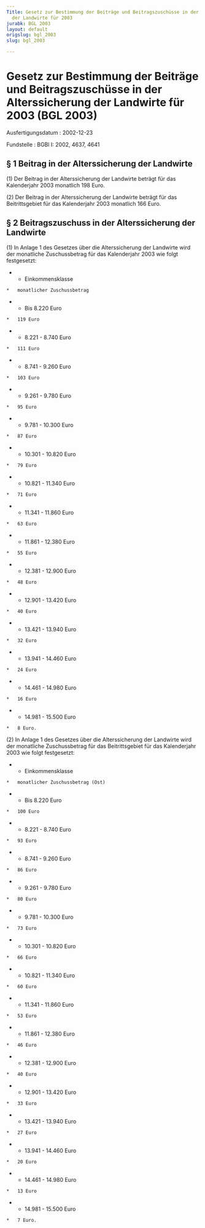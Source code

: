 ```yaml
---
Title: Gesetz zur Bestimmung der Beiträge und Beitragszuschüsse in der Alterssicherung
  der Landwirte für 2003
jurabk: BGL 2003
layout: default
origslug: bgl_2003
slug: bgl_2003

---
```


# Gesetz zur Bestimmung der Beiträge und Beitragszuschüsse in der Alterssicherung der Landwirte für 2003 (BGL 2003)

Ausfertigungsdatum
:   2002-12-23

Fundstelle
:   BGBl I: 2002, 4637, 4641

## § 1 Beitrag in der Alterssicherung der Landwirte

(1) Der Beitrag in der Alterssicherung der Landwirte beträgt für das
Kalenderjahr 2003 monatlich 198 Euro.

(2) Der Beitrag in der Alterssicherung der Landwirte beträgt für das
Beitrittsgebiet für das Kalenderjahr 2003 monatlich 166 Euro.

## § 2 Beitragszuschuss in der Alterssicherung der Landwirte

(1) In Anlage 1 des Gesetzes über die Alterssicherung der Landwirte
wird der monatliche Zuschussbetrag für das Kalenderjahr 2003 wie folgt
festgesetzt:

*    *   Einkommensklasse

    *   monatlicher Zuschussbetrag


*    *   Bis 8.220 Euro

    *   119 Euro


*    *   8.221 - 8.740 Euro

    *   111 Euro


*    *   8.741 - 9.260 Euro

    *   103 Euro


*    *   9.261 - 9.780 Euro

    *   95 Euro


*    *   9.781 - 10.300 Euro

    *   87 Euro


*    *   10.301 - 10.820 Euro

    *   79 Euro


*    *   10.821 - 11.340 Euro

    *   71 Euro


*    *   11.341 - 11.860 Euro

    *   63 Euro


*    *   11.861 - 12.380 Euro

    *   55 Euro


*    *   12.381 - 12.900 Euro

    *   48 Euro


*    *   12.901 - 13.420 Euro

    *   40 Euro


*    *   13.421 - 13.940 Euro

    *   32 Euro


*    *   13.941 - 14.460 Euro

    *   24 Euro


*    *   14.461 - 14.980 Euro

    *   16 Euro


*    *   14.981 - 15.500 Euro

    *   8 Euro.




(2) In Anlage 1 des Gesetzes über die Alterssicherung der Landwirte
wird der monatliche Zuschussbetrag für das Beitrittsgebiet für das
Kalenderjahr 2003 wie folgt festgesetzt:

*    *   Einkommensklasse

    *   monatlicher Zuschussbetrag (Ost)


*    *   Bis 8.220 Euro

    *   100 Euro


*    *   8.221 - 8.740 Euro

    *   93 Euro


*    *   8.741 - 9.260 Euro

    *   86 Euro


*    *   9.261 - 9.780 Euro

    *   80 Euro


*    *   9.781 - 10.300 Euro

    *   73 Euro


*    *   10.301 - 10.820 Euro

    *   66 Euro


*    *   10.821 - 11.340 Euro

    *   60 Euro


*    *   11.341 - 11.860 Euro

    *   53 Euro


*    *   11.861 - 12.380 Euro

    *   46 Euro


*    *   12.381 - 12.900 Euro

    *   40 Euro


*    *   12.901 - 13.420 Euro

    *   33 Euro


*    *   13.421 - 13.940 Euro

    *   27 Euro


*    *   13.941 - 14.460 Euro

    *   20 Euro


*    *   14.461 - 14.980 Euro

    *   13 Euro


*    *   14.981 - 15.500 Euro

    *   7 Euro.





